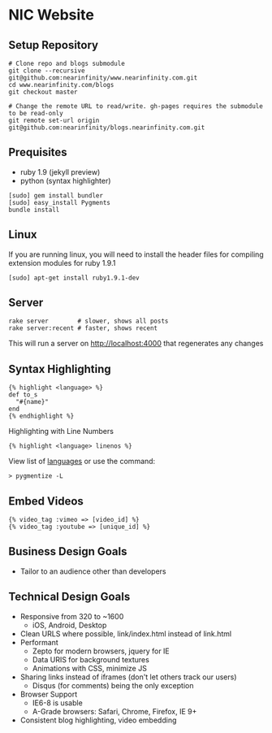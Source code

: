 NIC Website
===========


Setup Repository
----------------

```
# Clone repo and blogs submodule
git clone --recursive git@github.com:nearinfinity/www.nearinfinity.com.git
cd www.nearinfinity.com/blogs    
git checkout master

# Change the remote URL to read/write. gh-pages requires the submodule to be read-only
git remote set-url origin git@github.com:nearinfinity/blogs.nearinfinity.com.git
```

Prequisites 
-----------

* ruby 1.9 (jekyll preview)
* python (syntax highlighter)

```
[sudo] gem install bundler
[sudo] easy_install Pygments
bundle install
```

Linux
-----------

If you are running linux, you will need to install the header files for compiling extension modules for ruby 1.9.1

```
[sudo] apt-get install ruby1.9.1-dev
```

Server
------

    rake server        # slower, shows all posts
    rake server:recent # faster, shows recent

This will run a server on <http://localhost:4000> that regenerates any changes


Syntax Highlighting
-------------------

    {% highlight <language> %}
    def to_s
      "#{name}"
    end
    {% endhighlight %}

Highlighting with Line Numbers

    {% highlight <language> linenos %}

View list of [languages](http://pygments.org/docs/lexers/) or use the command:

    > pygmentize -L

Embed Videos
------------

    {% video_tag :vimeo => [video_id] %}
    {% video_tag :youtube => [unique_id] %}


Business Design Goals
---------------------
* Tailor to an audience other than developers

Technical Design Goals
----------------------
* Responsive from 320 to ~1600
    * iOS, Android, Desktop
* Clean URLS where possible, link/index.html instead of link.html
* Performant
    * Zepto for modern browsers, jquery for IE
    * Data URIS for background textures
    * Animations with CSS, minimize JS
* Sharing links instead of iframes (don't let others track our users)
    * Disqus (for comments) being the only exception
* Browser Support
    * IE6-8 is usable
    * A-Grade browsers: Safari, Chrome, Firefox, IE 9+ 
* Consistent blog highlighting, video embedding



